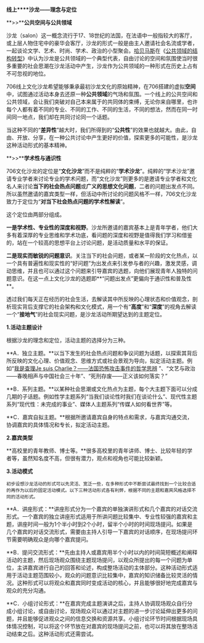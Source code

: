 **线上****沙龙——理念与定位**



**>>****公共空间与公共领域**



沙龙（salon）这一概念流行于17、18世纪的法国，在法语中一般指较大的客厅，或上层人物住宅中的豪华会客厅，沙龙的形式一般是由主人邀请社会名流或学者，一起谈论文学、艺术、时尚、学术、政治的小型聚会。[哈贝马斯](http://zh.wikipedia.org/wiki/%E5%B0%A4%E5%B0%94%E6%A0%B9%C2%B7%E5%93%88%E8%B4%9D%E9%A9%AC%E6%96%AF)在《[公共领域的结构转型](http://zh.wikipedia.org/wiki/%E5%85%AC%E5%85%B1%E9%A2%86%E5%9F%9F%E7%9A%84%E7%BB%93%E6%9E%84%E8%BD%AC%E5%9E%8B)》中认为沙龙是公共领域的一个典型代表，自由讨论的空间和氛围使当时很多重要的社会思潮在沙龙活动中产生，沙龙作为公共领域的一种形式在历史上占有不可忽视的地位。



706线上文化沙龙希望能够秉承最初沙龙文化的原始精神，在706搭建的虚拟**空间**中，试图通过活动本身去还原一种**公共领域**的气场和氛围。一个线上的公共空间和公共领域，会让我们突破对自己本来属于的共同体的束缚，无论你来自哪里，也许每个人都有着不同的专业、不同的工作、不同的生活，不同的想法，然而在同一时间同一地点，我们却在共同讨论同一个话题。



当这种不同的“**差异性**”越大时，我们所得到的“**公共性**”的效果也就越大。由此，自由、开放、分享，在一种公共讨论中产生更好的价值，探索更多的可能性，是沙龙这种活动形式的基本精神。



**>>****学术性与通识性**



706文化沙龙的定位是“**文化沙龙**”而不是纯粹的“**学术沙龙**”。纯粹的“学术沙龙”邀请专业学者来讨论专业的学术问题，而“文化沙龙”则更多的是邀请专业学者和文化名人来讨论**当下的社会热点问题**或**广义的思想文化问题**，二者的问题出发点不同。所以虽然邀请的嘉宾类型一样，但活动中所讨论的问题风格不一样，706文化沙龙致力于定位为“**对当下社会热点问题的学术性解读**”。



这个定位由两部分组成。



**一是学术性、专业性的深度和视野**。沙龙所邀请的嘉宾基本上是青年学者，他们大多有着深厚的专业思维和学术功底，看问题的深度和视野是值得我们学习和借鉴的，站在一个较高的思想平台上讨论问题，是活动质量和水平的保证。



**二是现实而敏锐的问题意识**。关注当下的社会问题，或者某一阶段的文化热点，以一个具有普遍性和现实性的“好问题”为出发点来引发参与者的兴趣，激发灵感，调动思维，并且也可以通过这个问题来引导嘉宾的选题，向他们展现青年人独特的问题意识。在这一点上文化沙龙的选题即**“问题出发点”更偏向于通识性和普及性**。



透过我们每天正在经历的社会生活，去解读其中所反映的心理状态和价值观念，剖析现实背后支撑它的社会架构和文化模式，用一个有“**高度**”和“**深度**”的视角去解读一个“**接地气**”的社会现实问题，是沙龙活动所期望达到的主题定位。



**1.活动主题设计**



根据沙龙的理念和定位，活动主题的选择分为三种。



**A．独立主题。**以当下发生的社会热点问题和争议问题为话题，以探索其背后所反映的文化心理、价值观念、思维方式或社会景观为导向，拟定活动主题。例如“[我是查理Je suis Charlie？——法国恐怖攻击事件的哲学思辨](http://mepopedia.com/forum/read.php?128,71592,71592) ”、“文艺与政治——春晚相声与中国社会三十年”、“死刑存废——正义该如何落实？”



**B．系列主题。**以某种社会思潮或文化热点为主题，每个大主题下面可以分成几期的子话题。例如性学主题系列“当我们谈论性时我们在谈论什么”、现代性主题系列“现代性：未完成的事业”、媒体人主题系列“传媒人如何看世界”等。



**C．嘉宾自拟主题。**根据所邀请嘉宾自身的特点和需求，与嘉宾沟通交流，协调嘉宾的具体情况和专长，拟定活动主题。



**2.嘉宾类型**



**高校里的青年教师、博士等。**很多高校里的青年讲师、博士、比较年轻的学者等，虽然知名度不高，但很有潜力，观点和视角也可能比较新颖。





**3.活动模式**



    初步设想沙龙活动的形式可以先灵活、宽泛一些，在多种形式中不断尝试最终找到一个比较合适的再作为以后的固定活动模式。以下三种活动形式各有利弊，根据不同的主题和嘉宾风格选择不同的活动形式。



**A．讲座形式：**讲座形式分为一个嘉宾的单独演讲形式和几个嘉宾的对话交流形式。一个嘉宾的独立讲座形式适用于所讲问题比较集中、专业性较强的嘉宾和主题，讲座时间一般为1个半小时到2个小时，留半个小时的时间现场提问。如果是几个嘉宾的对话交流形式，需要由主持人引导一下嘉宾的对话顺序，在现场提问环节需要明确观众是向哪个嘉宾提问。



**B．提问交流形式：**先由主持人或嘉宾用半个小时以内的时间简短概述和阐释活动的主题，然后现场观众围绕主题现场提问，以观众所提出的每一个问题为单位，主讲嘉宾进行自己的回答和论述，构成整场活动的主体部分。这种活动形式适用于活动主题范围较小，观众的问题意识比较集中，嘉宾的知识储备比较灵活的情况。这种形式可以将观众和嘉宾同时变成活动的核心，并且能够很好地完成嘉宾与观众的充分沟通。



**C．小组讨论形式：**在嘉宾完成主题演讲之后，主持人协调现场观众自行分成小组讨论，或自由讨论，现场观众可以通过对主题的进一步讨论延伸出更多的问题，并且能够促进观众之间的信息交换和资源共享。小组讨论环节时间根据现场具体情况控制，可以将这个环节放在对嘉宾的现场提问之前，也可以将其放在整场活动结束之后。这种活动形式还需尝试。


